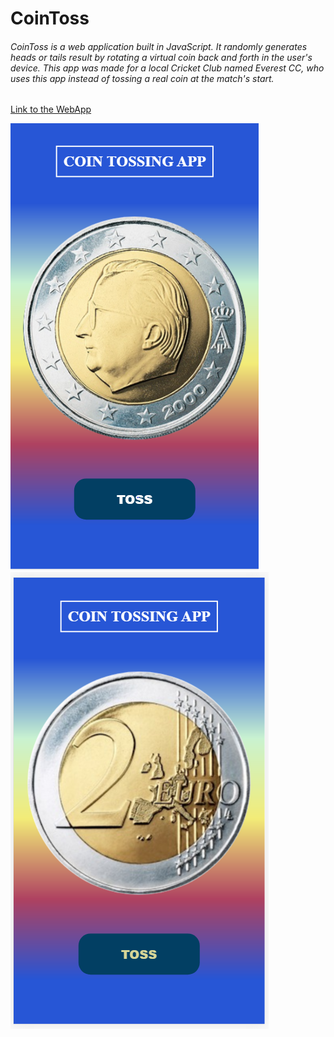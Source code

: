 # **CoinToss**
###### CoinToss is a web application built in JavaScript. It randomly generates heads or tails result by rotating a virtual coin back and forth in the user's device. This app was made for a local Cricket Club named Everest CC, who uses this app instead of tossing a real coin at the match's start. ######


[Link to the WebApp](https://pragatibhandari.github.io/CoinToss/)



![Picture of App UI when the result is heads](.\images\headsui.PNG)
![Picture of App UI when the result is tails](.\images\tailsui.PNG)